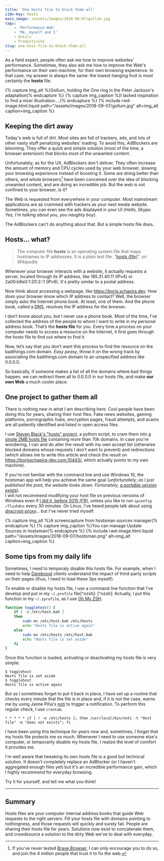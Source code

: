 ```yaml
---
title: 'One hosts file to block them all'
i18n-key: hosts
main_image: /assets/images/2018-09-07/gollum.jpg
tags:
    - 'Performance Web'
    - 'Me, myself and I'
    - Outils
    - Productivité
slug: one-host-file-to-block-them-all
---
```


As a field expert, people often ask me how to improve websites' performance.
Sometimes, they also ask me how to improve the Web's performance on their own
machine, for their own browsing experience. In that case, my answer is always
the same: the lowest hanging fruit is most certainly the **hosts** file.

{% capture img_alt %}Gollum, holding the One ring in the Peter Jackson's
adaptation{% endcapture %} {% capture img_caption %}I lacked inspiration to find
a nicer illustration....{% endcapture %} {% include rwd-image.html.liquid
path="/assets/images/2018-09-07/gollum.jpg"
alt=img_alt
caption=img_caption
%}

<!-- more -->

## Keeping the dirt away

Today's web is full of dirt. Most sites are full of trackers, ads, and lots of
other nasty stuff penalizing websites' loading. To avoid this, AdBlockers are
blooming. They offer a quick and simple solution (most of the time, a browser
extension) that blocks most of the unwanted content.

[^pr]:

    Adblocking penetration rate in the US is ~30% on Desktop, ~12% on mobile,
    according to this
    [eMarketer study on Ad Blocking from March 2017](https://www.statista.com/statistics/351862/adblocking-usage/).

Unfortunately, as for the UX, AdBlockers don't deliver. They often increase the
amount of memory and CPU cycles used by your web browser, slowing your browsing
experience instead of boosting it. Some are doing better than others, and whole
browsers[^brave] have been conceived over the idea of blocking unwanted content,
and are doing an incredible job. But the web is not confined to your browser, is
it?

[^brave]:

    If you've never tested [Brave Browser](https://brave.com/), I can only
    encourage you to do so, and join the 4 million people that trust it to fix
    the web.

The Web is requested from everywhere in your computer. Most mainstream
applications are as crammed with trackers as your next media website. Sometimes,
you can even see the ads displayed in your UI (_Hello, Skype. Yes, I'm talking
about you, you naughty boy_).

The AdBlockers can't do anything about that. But a simple hosts file does.

## Hosts… what?

> The computer file **hosts** is an operating system file that maps hostnames to
> IP addresses. It is a plain text file.
> <cite>"[hosts (file)](https://en.wikipedia.org/wiki/Hosts_%28file%29)", on
> Wikipedia</cite>

Whenever your browser interacts with a website, it actually requests a server,
located through its IP address, like 185.31.40.11 (IPv4) or 2a00:b6e0:1:20:2::1
(IPv6). It's pretty similar to a postal address.

Now think about accessing a webpage, like <https://boris.schapira.dev>. How does
your browser know which IP address to contact? Well, the browser simply asks the
Internet phone book. At least, one of them. And the phone book, called a
<abbr title="Domain Name Server">DNS</abbr>, resolves the IP address for the
browser.

I don’t know about you, but I never use a phone book. Most of the time, I’ve
collected the address of the people to whom I want to write in my personal
address book. That’s the **hosts file** for you. Every time a process on your
computer needs to access a resource on the Internet, it first goes through the
hosts file to find out where to find it.

Now, let’s say that you don’t want this process to find the resource on the
badthings.com domain. _Easy peasy_, throw it on the wrong track by associating
the badthings.com domain to an unspecified address like 0.0.0.0.

So basically, if someone makes a list of all the domains where bad things
happen, we can redirect them all to 0.0.0.0 in our hosts file, and make **our
own Web** a much cooler place.

## One project to gather them all

There is nothing new in what I am describing here. Cool people have been doing
this for years, sharing their host files. Fake news websites, gaming platforms,
pornographic hubs, encryption pages, fraud attempts, and scams are all patiently
identified and listed in open access files.

I use [Steven Black's "hosts" project](https://github.com/StevenBlack/hosts), a
python script, to cram them into
[a single 2MB hosts file](https://raw.githubusercontent.com/borisschapira/hosts/master/hosts)
containing more than 70k domains. In case you're wondering, I can and do alter
the result with my own accept list (otherwise blocked domains whose requests I
don't want to prevent) and redirections (which allows me to write this article
and check the result on https://borisschapira-dev.com:10443/, which actually
points to my own machine).

If you're not familiar with the command line and use Windows 10, the
hostsman app will help you achieve the
same goal (_unfortunately, as I just published the post, the website looks down.
Fortunately,
[a portable version exists](https://portapps.github.io/app/hostsman-portable/)_).  
I will not recommend modifying your host file on previous versions of Windows
even if
[I did it, before 2015 (FR)](https://boris.schapira.dev/2015/08/de-windows-a-mac/),
unless you like to run `ipconfig /flushdns` every 30 minutes. On Linux, I've
heard people talk about using
[dnscrypt-proxy](https://github.com/jedisct1/dnscrypt-proxy)… but I've never
tried myself.

{% capture img_alt %}A screencapture from hostsman sources
manager{% endcapture %} {% capture img_caption %}You can manage Update Sources
in hostsman{% endcapture %} {% include rwd-image.html.liquid
path="/assets/images/2018-09-07/hostsman.png"
alt=img_alt
caption=img_caption
%}

## Some tips from my daily life

Sometimes, I need to temporaly disable this hosts file. For example, when I need
to help [Dareboost](https://www.dareboost.com/) clients understand the impact of
third-party scripts on their pages (thus, I need to load these 3ps myself).

To enable or disable my hosts file, I use a command line function that I've
develop and put in my `~/.profile` file[^ozsh]: [^ozsh]: Actually, I put this
function in my `~/.zprofile`, as I use [Oh My ZSH](https://ohmyz.sh/).

```bash
function togglehost() {
    if [ -e /etc/host.bak ]
    then
        sudo mv /etc/host.bak /etc/hosts
        echo "Hosts file is active again"
    else
        sudo mv /etc/hosts /etc/host.bak
        echo "Hosts file is set aside"
    fi
}
```

Once this function is loaded, activating or deactivating my hosts file is very
simple:

```terminal
$ togglehost
Hosts file is set aside
$ togglehost
Hosts file is active again
```

But as I sometimes forget to put it back in place, I have set up a routine that
checks every minute that the file is in place and, if it is not the case, warns
me by using Jaime Piña's [noti](https://github.com/variadico/noti) to trigger a
notification. To perform this regular check, I use `crontab`.

```
* * * * * if [ ! -e /etc/hosts ]; then /usr/local/bin/noti -t "Host file" -m "does not exists"; fi
```

I have been using this technique for years now and, sometimes, I forget that my
hosts file protects me so much. Whenever I need to use someone else's computer,
or temporarily disable my hosts file, I realize the level of comfort it provides
me.

I'm well aware that tweaking its own hosts file is a good but technical
solution. It doesn't completely replace an AdBlocker (or I haven't aggregated
enough files yet) but it's an incredible performance gain, which I highly
recommend for everyday browsing.

Try it for yourself, and tell me what you think!

---

## Summary

Hosts files are your computer internal address books that guide Web requests to
the right servers. Fill your hosts file with domains pointing to nothingness,
and those requests will quickly and surely fail. People are sharing their hosts
file for years. Solutions now exist to concatenate them, and crowdsource a
solution to the dirty Web we've to deal with everyday.
